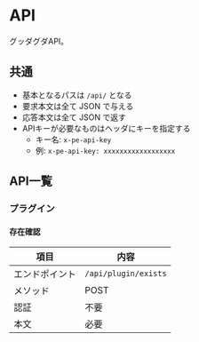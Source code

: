 # API

グッダグダAPI。

## 共通

* 基本となるパスは `/api/` となる
* 要求本文は全て JSON で与える
* 応答本文は全て JSON で返す
* APIキーが必要なものはヘッダにキーを指定する
  * キー名: `x-pe-api-key`
  * 例: `x-pe-api-key: xxxxxxxxxxxxxxxxxx`

## API一覧

### プラグイン

#### 存在確認

| 項目 | 内容 |
|---|---|
| エンドポイント | `/api/plugin/exists` |
| メソッド | POST |
| 認証 | 不要 |
| 本文 | 必要 |
